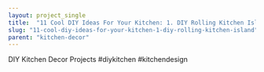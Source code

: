 ```yaml
---
layout: project_single
title:  "11 Cool DIY Ideas For Your Kitchen: 1. DIY Rolling Kitchen Island"
slug: "11-cool-diy-ideas-for-your-kitchen-1-diy-rolling-kitchen-island"
parent: "kitchen-decor"
---
```

DIY Kitchen Decor Projects #diykitchen #kitchendesign